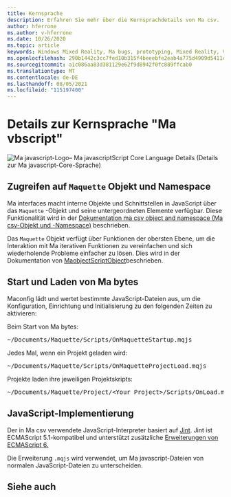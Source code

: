 ```yaml
---
title: Kernsprache
description: Erfahren Sie mehr über die Kernsprachdetails von Ma csv.
author: hferrone
ms.author: v-hferrone
ms.date: 10/26/2020
ms.topic: article
keywords: Windows Mixed Reality, Ma bugs, prototyping, Mixed Reality, Virtual Reality, VR, MR, Feedback, Feedback-Hub, bugs
ms.openlocfilehash: 290b1442c3cc7fed10b315f4beeebfe2eab4a775d4909d5411c651362e24d94e
ms.sourcegitcommit: a1c086aa83d381129e62f9d8942f0fc889ffcab0
ms.translationtype: MT
ms.contentlocale: de-DE
ms.lasthandoff: 08/05/2021
ms.locfileid: "115197400"
---
```

# <a name="maquettescript-core-language-details"></a>Details zur Kernsprache "Ma vbscript"

<!-- TODO(Harrison): Need consolidated logo with text -->
![Ma javascript-Logo– ](../images/MaquetteIcon.png) Ma javascriptScript Core Language Details (Details zur Ma javascript-Core-Sprache)

## <a name="accessing-maquette-object-and-namespace"></a>Zugreifen auf `Maquette` Objekt und Namespace

<!-- TODO(Stefan): Need high-level summary of this functionality before we send people to an outside docs link. -->
Ma interfaces macht interne Objekte und Schnittstellen in JavaScript über das `Maquette` -Objekt und seine untergeordneten Elemente verfügbar. Diese Funktionalität wird in der [Dokumentation ma csv object and namespace (Ma csv-Objekt und -Namespace)](https://www.maquette.ms/doc_staging/objects/Maquette.html) beschrieben. 

<!-- TODO(Stefan): Need high-level summary of this functionality before we send people to an outside docs link. -->
Das `Maquette` Objekt verfügt über Funktionen der obersten Ebene, um die Interaktion mit Ma iterativen Funktionen zu vereinfachen und sich wiederholende Probleme einfacher zu lösen. Dies wird in der Dokumentation von [MaobjectScriptObject](https://www.maquette.ms/doc_staging/objects/Maquette.MaquetteScriptObject.html)beschrieben.

## <a name="maquette-startup-and-loading"></a>Start und Laden von Ma bytes

<!-- TODO(Stefan): Need context on why this is important for users and how they will take advantage of this in production? -->
Maconfig lädt und wertet bestimmte JavaScript-Dateien aus, um die Konfiguration, Einrichtung und Initialisierung zu den folgenden Zeiten zu aktivieren:

Beim Start von Ma bytes:
<pre>
~/Documents/Maquette/Scripts/OnMaquetteStartup.mqjs
</pre>

Jedes Mal, wenn ein Projekt geladen wird:
<pre>
~/Documents/Maquette/Scripts/OnMaquetteProjectLoad.mqjs
</pre>

Projekte laden ihre jeweiligen Projektskripts:
<pre>
~/Documents/Maquette/Project/&lt;Your Project&gt;/Scripts/OnLoad.mqjs
</pre>

## <a name="javascript-implementation"></a>JavaScript-Implementierung

<!-- TODO(Stefan): Is there anything else we can tell users about the JS interpreter as applied to Maquette? -->
Der in Ma csv verwendete JavaScript-Interpreter basiert auf [Jint](https://github.com/sebastienros/jint). Jint ist ECMAScript 5.1-kompatibel und unterstützt zusätzliche [Erweiterungen von ECMAScript 6.](https://github.com/sebastienros/jint/issues/343) 

Die Erweiterung `.mqjs` wird verwendet, um Ma javascript-Dateien von normalen JavaScript-Dateien zu unterscheiden.

## <a name="see-also"></a>Siehe auch 
<!-- TODO(Stefan): Add any additional JS related links that may help with troubleshooting or issues? -->